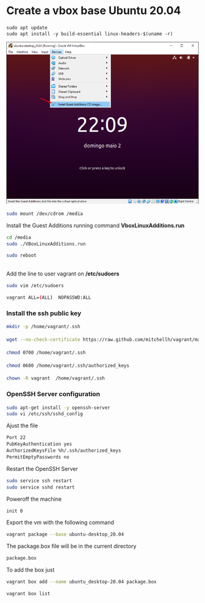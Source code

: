 # Create a vbox base Ubuntu 20.04

```
sudo apt update
sudo apt install -y build-essential linux-headers-$(uname -r)
```

![Add Guest Additions](img/ubuntu-20_04-guestadditions.png)


```bash
sudo mount /dev/cdrom /media
```

Install the Guest Additions running command **VboxLinuxAdditions.run**
```bash
cd /media
sudo ./VBoxLinuxAdditions.run
```

```bash
sudo reboot
```
\
Add the line to user vagrant on **/etc/sudoers**

```bash
sudo vim /etc/sudoers
```

```bash
vagrant ALL=(ALL)  NOPASSWD:ALL
```

### Install the ssh public key
```bash
mkdir -p /home/vagrant/.ssh

wget --no-check-certificate https://raw.github.com/mitchellh/vagrant/master/keys/vagrant.pub -O /home/vagrant/.ssh/authorized_keys

chmod 0700 /home/vagrant/.ssh

chmod 0600 /home/vagrant/.ssh/authorized_keys

chown -R vagrant  /home/vagrant/.ssh
```

### OpenSSH Server configuration
```bash
sudo apt-get install -y openssh-server
sudo vi /etc/ssh/sshd_config
```

Ajust the file 
```bash
Port 22
PubKeyAuthentication yes
AuthorizedKeysFile %h/.ssh/authorized_keys
PermitEmptyPasswords no
```

Restart the OpenSSH Server
```bash
sudo service ssh restart
sudo service sshd restart
```

Poweroff the machine
```bash
init 0
```

Export the vm with the following command
```bash
vagrant package --base ubuntu-desktop_20.04
```

The package.box file will be in the current directory
```bash
package.box
```

To add the box just
```bash
vagrant box add --name ubuntu_desktop-20.04 package.box
```

```bash
vagrant box list
```